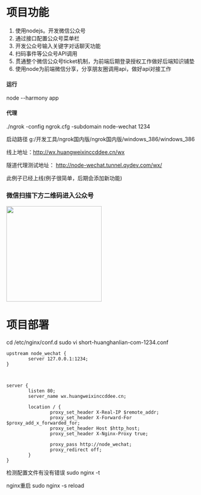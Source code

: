 # 项目功能

1. 使用nodejs。开发微信公众号
2. 通过接口配置公众号菜单栏
3. 开发公众号输入关键字对话聊天功能
4. 扫码事件等公众号API调用
5. 贯通整个微信公众号ticket机制，为前端后期登录授权工作做好后端知识铺垫
6. 使用node为前端微信分享，分享朋友圈调用api，做好api对接工作


#### 运行

node --harmony app


#### 代理

./ngrok -config ngrok.cfg -subdomain node-wechat 1234


启动路径
g:/开发工具/ngrok国内版/ngrok国内版/windows_386/windows_386

线上地址：http://wx.huangweixinccddee.cn/wx

隧道代理测试地址： http://node-wechat.tunnel.qydev.com/wx/


此例子已经上线(例子很简单，后期会添加新功能)

### 微信扫描下方二维码进入公众号

<img src="http://blog.huanghanlian.com/uploads/article/82aa168b-9943-488d-8c2b-c462a8a577d9.png" width="250" height="250"/>




# 项目部署


cd /etc/nginx/conf.d
sudo vi short-huanghanlian-com-1234.conf

```
upstream node_wechat {
        server 127.0.0.1:1234;
}



server {
        listen 80;
        server_name wx.huangweixinccddee.cn;

        location / {
                proxy_set_header X-Real-IP $remote_addr;
                proxy_set_header X-Forward-For $proxy_add_x_forwarded_for;
                proxy_set_header Host $http_host;
                proxy_set_header X-Nginx-Proxy true;

                proxy_pass http://node_wechat;
                proxy_redirect off;
        }
}
```

检测配置文件有没有错误
sudo nginx -t

nginx重启
sudo nginx -s reload